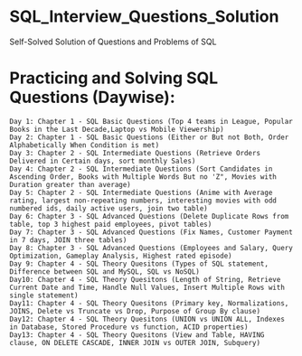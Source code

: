 # SQL_Interview_Questions_Solution
Self-Solved Solution of Questions and Problems of SQL

# Practicing and Solving SQL Questions (Daywise):
    Day 1: Chapter 1 - SQL Basic Questions (Top 4 teams in League, Popular Books in the Last Decade,Laptop vs Mobile Viewership)
    Day 2: Chapter 1 - SQL Basic Questions (Either or But not Both, Order Alphabetically When Condition is met)
    Day 3: Chapter 2 - SQL Intermediate Questions (Retrieve Orders Delivered in Certain days, sort monthly Sales)
    Day 4: Chapter 2 - SQL Intermediate Questions (Sort Candidates in Ascending Order, Books with Multiple Words But no 'Z", Movies with Duration greater than average)
    Day 5: Chapter 2 - SQL Intermediate Questions (Anime with Average rating, largest non-repeating numbers, interesting movies with odd numbered ids, daily active users, join two table)
    Day 6: Chapter 3 - SQL Advanced Questions (Delete Duplicate Rows from table, top 3 highest paid employees, pivot tables)
    Day 7: Chapter 3 - SQL Advanced Questions (Fix Names, Customer Payment in 7 days, JOIN three tables)
    Day 8: Chapter 3 - SQL Advanced Questions (Employees and Salary, Query Optimization, Gameplay Analysis, Highest rated episode)
    Day 9: Chapter 4 - SQL Theory Quesitons (Types of SQL statement, Difference between SQL and MySQL, SQL vs NoSQL)
    Day10: Chapter 4 - SQL Theory Quesitons (Length of String, Retrieve Current Date and Time, Handle Null Values, Insert Multiple Rows with single statement)
    Day11: Chapter 4 - SQL Theory Quesitons (Primary key, Normalizations, JOINS, Delete vs Truncate vs Drop, Purpose of Group By clause)
    Day12: Chapter 4 - SQL Theory Quesitons (UNION vs UNION ALL, Indexes in Database, Stored Procedure vs function, ACID properties)
    Day13: Chapter 4 - SQL Theory Quesitons (View and Table, HAVING clause, ON DELETE CASCADE, INNER JOIN vs OUTER JOIN, Subquery)
